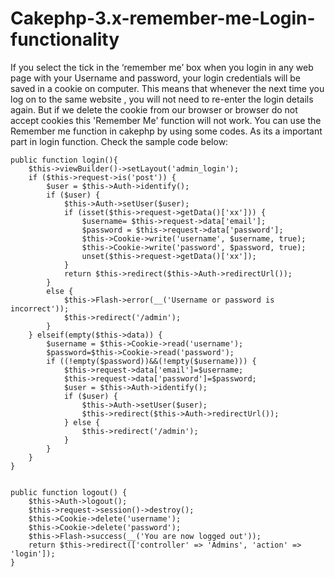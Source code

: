 # Cakephp-3.x-remember-me-Login-functionality

If you select the tick in the ‘remember me’ box when you login in any web page with your Username and password, your login credentials will be saved in a cookie on computer. This means that whenever the next time you log on to the same website , you will not need to re-enter the login details again. But if we delete the cookie from our browser or browser do not accept cookies this 'Remember Me' function will not work. You can use the Remember me function in cakephp by using some codes. As its a important part in login function. Check the sample code below:


	public function login(){
		$this->viewBuilder()->setLayout('admin_login');
		if ($this->request->is('post')) {			
			$user = $this->Auth->identify();
			if ($user) {
				$this->Auth->setUser($user);				
				if (isset($this->request->getData()['xx'])) {
					$username= $this->request->data['email'];
					$password = $this->request->data['password'];					
					$this->Cookie->write('username', $username, true);
					$this->Cookie->write('password', $password, true);					
				    unset($this->request->getData()['xx']);
				}				
				return $this->redirect($this->Auth->redirectUrl());
			}
			else {
			    $this->Flash->error(__('Username or password is incorrect'));
				$this->redirect('/admin');
			}
		} elseif(empty($this->data)) {			
			$username = $this->Cookie->read('username');
			$password=$this->Cookie->read('password');
			if ((!empty($password))&&(!empty($username))) {
				$this->request->data['email']=$username;
				$this->request->data['password']=$password;
				$user = $this->Auth->identify();
				if ($user) {
					$this->Auth->setUser($user);
					$this->redirect($this->Auth->redirectUrl());					
				} else {												
					$this->redirect('/admin');
				}
			}
		}
	}
	
	
    public function logout() {
        $this->Auth->logout();
        $this->request->session()->destroy();
        $this->Cookie->delete('username');
        $this->Cookie->delete('password');
        $this->Flash->success(__('You are now logged out'));
        return $this->redirect(['controller' => 'Admins', 'action' => 'login']);
    }
